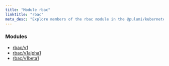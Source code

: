 ```yaml
---
title: "Module rbac"
linktitle: "rbac"
meta_desc: "Explore members of the rbac module in the @pulumi/kubernetes package."
---
```


<!-- WARNING: this page was generated by a tool. Do not edit it by hand. -->
<!-- To change it, please see https://github.com/pulumi/docs/tree/master/tools/tscdocgen. -->


<h3>Modules</h3>
<ul class="api">
    <li><a href="v1/"><span class="symbol module"></span>rbac/v1</a></li>
    <li><a href="v1alpha1/"><span class="symbol module"></span>rbac/v1alpha1</a></li>
    <li><a href="v1beta1/"><span class="symbol module"></span>rbac/v1beta1</a></li>
</ul>








